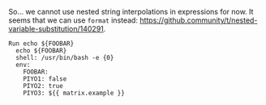 So... we cannot use nested string interpolations in expressions for now. It seems that we can use `format` instead: <https://github.community/t/nested-variable-substitution/140291>.

```none
Run echo ${FOOBAR}
  echo ${FOOBAR}
  shell: /usr/bin/bash -e {0}
  env:
    FOOBAR: 
    PIYO1: false
    PIYO2: true
    PIYO3: ${{ matrix.example }}
```

